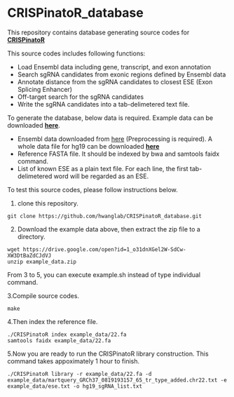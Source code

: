 # CRISPinatoR_database
This repository contains database generating source codes for **[CRISPinatoR](www.crispinator.com)**


This source codes includes following functions:
* Load Ensembl data including gene, transcript, and exon annotation
* Search sgRNA candidates from exonic regions defined by Ensembl data
* Annotate distance from the sgRNA candidates to closest ESE (Exon Splicing Enhancer)
* Off-target search for the sgRNA candidates
* Write the sgRNA candidates into a tab-delimetered text file.


To generate the database, below data is required. Example data can be downloaded **[here](https://drive.google.com/open?id=1_o31dnXGel2W-SdCw-XW3DtBaZdCJdVJ)**.
* Ensembl data downloaded from [here](http://useast.ensembl.org/biomart/martview) (Preprocessing is required). A whole data file for hg19 can be downloaded **[here](https://drive.google.com/open?id=13Yqca46UlRM7QEVLvvy7fLEEdRVBmdaB)**
* Reference FASTA file. It should be indexed by bwa and samtools faidx command.
* List of known ESE as a plain text file. For each line, the first tab-delimetered word will be regarded as an ESE. 


To test this source codes, please follow instructions below.
1. clone this repository.
```
git clone https://github.com/hwanglab/CRISPinatoR_database.git
```


2. Download the example data above, then extract the zip file to a directory.
```
wget https://drive.google.com/open?id=1_o31dnXGel2W-SdCw-XW3DtBaZdCJdVJ
unzip example_data.zip
```

From 3 to 5, you can execute example.sh instead of type individual command.

3.Compile source codes.
```
make
```


4.Then index the reference file.
```
./CRISPinatoR index example_data/22.fa
samtools faidx example_data/22.fa
```


5.Now you are ready to run the CRISPinatoR library construction. This command takes appoximately 1 hour to finish.
```
./CRISPinatoR library -r example_data/22.fa -d example_data/martquery_GRCh37_0819193157_65_tr_type_added.chr22.txt -e example_data/ese.txt -o hg19_sgRNA_list.txt
```
